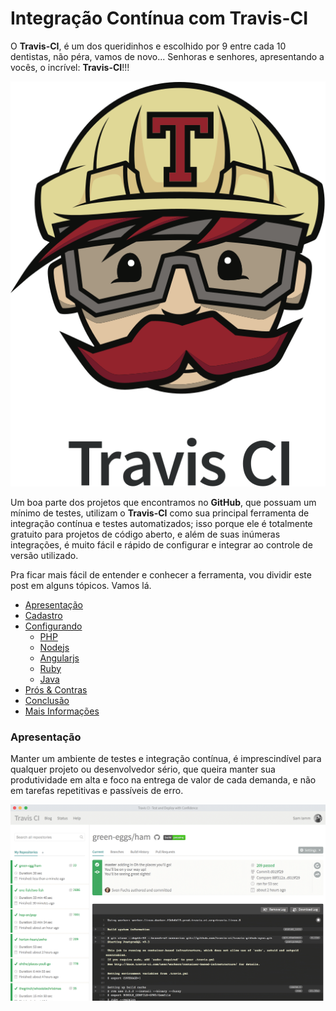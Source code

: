 # Integração Contínua com Travis-CI

O **Travis-CI**, é um dos queridinhos e escolhido por 9 entre cada 10 dentistas, não péra, vamos de novo...
Senhoras e senhores, apresentando a vocês, o incrível: **Travis-CI**!!!

<img src="assets/travis-ci.svg" class="img img-responsive pull-right" alt="Travis-CI Logo">

Um boa parte dos projetos que encontramos no **GitHub**, que possuam um mínimo de testes, utilizam
o **Travis-CI** como sua principal ferramenta de integração contínua e testes automatizados; isso porque
ele é totalmente gratuito para projetos de código aberto, e além de suas inúmeras integrações, é muito
fácil e rápido de configurar e integrar ao controle de versão utilizado.

Pra ficar mais fácil de entender e conhecer a ferramenta, vou dividir este post em alguns tópicos. Vamos lá.

- [Apresentação](travis-ci.1.md)
- [Cadastro](travis-ci.2.md)
- [Configurando](travis-ci.3.md)
    - [PHP](travis-ci.4.md)
    - [Nodejs](travis-ci.5.md)
    - [Angularjs](travis-ci.6.md)
    - [Ruby](travis-ci.7.md)
    - [Java](travis-ci.8.md)
- [Prós & Contras](travis-ci.9.md)
- [Conclusão](travis-ci.10.md)
- [Mais Informações](travis-ci.11.md)

### <a name="apresentacao"></a> Apresentação

Manter um ambiente de testes e integração contínua, é imprescindível para qualquer projeto ou desenvolvedor
sério, que queira manter sua produtividade em alta e foco na entrega de valor de cada demanda, e não em tarefas
repetitivas e passíveis de erro.

<img src="assets/travis-ci.png" class="img img-responsive" alt="Travis-CI Screenshot">
